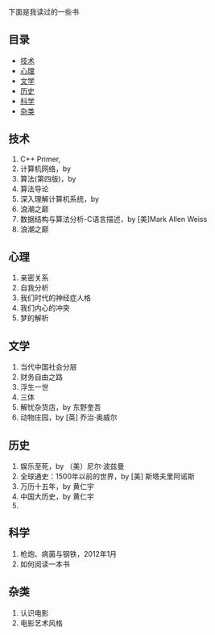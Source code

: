 下面是我读过的一些书



## 目录

- [技术](#技术)
- [心理](#心理)
- [文学](#文学)
- [历史](#历史)
- [科学](#科学)
- [杂类](#杂类)

## 技术
1. C++ Primer, 
1. 计算机网络，by 
1. 算法(第四版)，by
1. 算法导论
1. 深入理解计算机系统，by
1. 浪潮之巅
1. 数据结构与算法分析-C语言描述，by [美]Mark Allen Weiss
1. 浪潮之巅


## 心理

1. 亲密关系
1. 自我分析
1. 我们时代的神经症人格
1. 我们内心的冲突
1. 梦的解析


## 文学

1. 当代中国社会分层
1. 财务自由之路
1. 浮生一世
1. 三体
1. 解忧杂货店，by 东野奎吾
1. 动物庄园，by [英] 乔治·奥威尔

## 历史
1. 娱乐至死，by （美）尼尔·波兹曼
1. 全球通史：1500年以前的世界，by [美] 斯塔夫里阿诺斯
1. 万历十五年，by 黄仁宇
1. 中国大历史，by 黄仁宇
1. 
## 科学
1. 枪炮、病菌与钢铁，2012年1月
1. 如何阅读一本书
## 杂类
1. 认识电影
1. 电影艺术风格